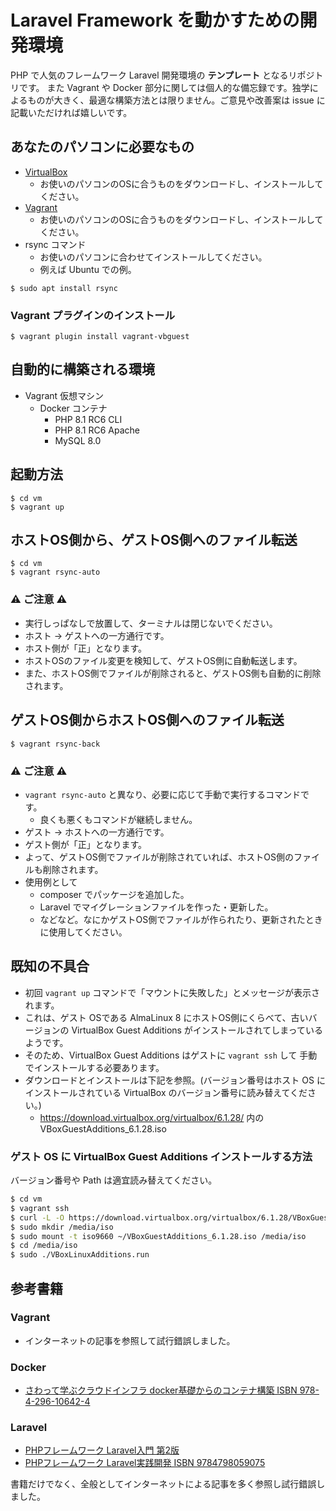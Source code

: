 # Laravel Framework を動かすための開発環境
PHP で人気のフレームワーク Laravel 開発環境の **テンプレート** となるリポジトリです。
また Vagrant や Docker 部分に関しては個人的な備忘録です。独学によるものが大きく、最適な構築方法とは限りません。ご意見や改善案は issue に記載いただければ嬉しいです。

## あなたのパソコンに必要なもの
- [VirtualBox](https://www.virtualbox.org/wiki/Downloads)
  - お使いのパソコンのOSに合うものをダウンロードし、インストールしてください。
- [Vagrant](https://www.vagrantup.com/downloads)
  - お使いのパソコンのOSに合うものをダウンロードし、インストールしてください。
- rsync コマンド
  - お使いのパソコンに合わせてインストールしてください。
  - 例えば Ubuntu での例。
```shell
$ sudo apt install rsync
```

### Vagrant プラグインのインストール
```shell
$ vagrant plugin install vagrant-vbguest
```

## 自動的に構築される環境
- Vagrant 仮想マシン
  - Docker コンテナ 
    - PHP 8.1 RC6 CLI
    - PHP 8.1 RC6 Apache
    - MySQL 8.0

## 起動方法
```shell
$ cd vm
$ vagrant up
```

## ホストOS側から、ゲストOS側へのファイル転送
```shell
$ cd vm
$ vagrant rsync-auto
```
### ⚠ ご注意 ⚠
- 実行しっぱなしで放置して、ターミナルは閉じないでください。
- ホスト → ゲストへの一方通行です。
- ホスト側が「正」となります。
- ホストOSのファイル変更を検知して、ゲストOS側に自動転送します。
- また、ホストOS側でファイルが削除されると、ゲストOS側も自動的に削除されます。

## ゲストOS側からホストOS側へのファイル転送
```shell
$ vagrant rsync-back
```
### ⚠ ご注意 ⚠
- `vagrant rsync-auto` と異なり、必要に応じて手動で実行するコマンドです。
  - 良くも悪くもコマンドが継続しません。
- ゲスト → ホストへの一方通行です。
- ゲスト側が「正」となります。
- よって、ゲストOS側でファイルが削除されていれば、ホストOS側のファイルも削除されます。
- 使用例として
  - composer でパッケージを追加した。
  - Laravel でマイグレーションファイルを作った・更新した。
  - などなど。なにかゲストOS側でファイルが作られたり、更新されたときに使用してください。

## 既知の不具合
- 初回 `vagrant up` コマンドで「マウントに失敗した」とメッセージが表示されます。
- これは、ゲスト OSである AlmaLinux 8 にホストOS側にくらべて、古いバージョンの VirtualBox Guest Additions がインストールされてしまっているようです。
- そのため、VirtualBox Guest Additions はゲストに `vagrant ssh` して 手動でインストールする必要あります。
- ダウンロードとインストールは下記を参照。(バージョン番号はホスト OS にインストールされている VirtualBox のバージョン番号に読み替えてください。)
  - https://download.virtualbox.org/virtualbox/6.1.28/ 内の VBoxGuestAdditions_6.1.28.iso

### ゲスト OS に VirtualBox Guest Additions インストールする方法
バージョン番号や Path は適宜読み替えてください。
```bash
$ cd vm
$ vagrant ssh
$ curl -L -O https://download.virtualbox.org/virtualbox/6.1.28/VBoxGuestAdditions_6.1.28.iso
$ sudo mkdir /media/iso
$ sudo mount -t iso9660 ~/VBoxGuestAdditions_6.1.28.iso /media/iso
$ cd /media/iso
$ sudo ./VBoxLinuxAdditions.run
```

## 参考書籍
### Vagrant
- インターネットの記事を参照して試行錯誤しました。

### Docker
- [さわって学ぶクラウドインフラ docker基礎からのコンテナ構築 ISBN 978-4-296-10642-4](https://www.nikkeibp.co.jp/atclpubmkt/book/20/279230/)

### Laravel
- [PHPフレームワーク Laravel入門 第2版](https://www.shuwasystem.co.jp/book/9784798060996.html)
- [PHPフレームワーク Laravel実践開発 ISBN 9784798059075](https://www.shuwasystem.co.jp/book/9784798059075.html)

書籍だけでなく、全般としてインターネットによる記事を多く参照し試行錯誤しました。